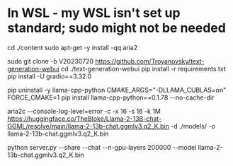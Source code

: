 # In WSL - my WSL isn't set up standard; sudo might not be needed
cd ./content
sudo apt-get -y install -qq aria2

sudo git clone -b V20230720 https://github.com/Troyanovsky/text-generation-webui
cd ./text-generation-webui
pip install -r requirements.txt
pip install -U gradio==3.32.0

pip uninstall -y llama-cpp-python
CMAKE_ARGS="-DLLAMA_CUBLAS=on" FORCE_CMAKE=1 pip install llama-cpp-python==0.1.78 --no-cache-dir

aria2c --console-log-level=error -c -x 16 -s 16 -k 1M https://huggingface.co/TheBloke/Llama-2-13B-chat-GGML/resolve/main/llama-2-13b-chat.ggmlv3.q2_K.bin -d ./models/ -o llama-2-13b-chat.ggmlv3.q2_K.bin

python server.py --share --chat --n-gpu-layers 200000 --model llama-2-13b-chat.ggmlv3.q2_K.bin